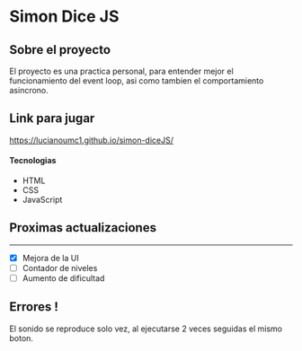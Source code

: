 
 # Simon Dice JS

## Sobre el proyecto

 El proyecto es una practica personal, para entender mejor el funcionamiento del event loop, asi como tambien el comportamiento asincrono.
 
## Link para jugar
https://lucianoumc1.github.io/simon-diceJS/

#### Tecnologias
+ HTML
+ CSS 
+ JavaScript

## Proximas actualizaciones
***
- [X] Mejora de la UI
- [ ] Contador de niveles
- [ ] Aumento de dificultad

## Errores !
El sonido se reproduce solo vez, al ejecutarse 2 veces seguidas el mismo boton.
